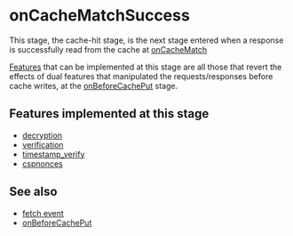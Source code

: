 # onCacheMatchSuccess
This stage, the cache-hit stage, is the next stage entered when a response is successfully read from the cache at [onCacheMatch](onCacheMatch.md)

[Features](../features.md) that can be implemented at this stage are all those that revert the effects of dual features that manipulated the requests/responses before cache writes, at the [onBeforeCachePut](../stages/onBeforeCachePut.md) stage. 

## Features implemented at this stage 
- [decryption](../features/decryption.md)
- [verification](../features/verification.md)
- [timestamp_verify](../features/timestamp_verify.md)
- [cspnonces](../features/cspnonces.md)


## See also
- [fetch event](../events/fetch.md)
- [onBeforeCachePut](../stages/onBeforeCachePut.md)
